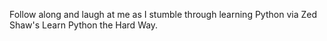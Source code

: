 Follow along and laugh at me as I stumble through learning Python via 
Zed Shaw's Learn Python the Hard Way.
